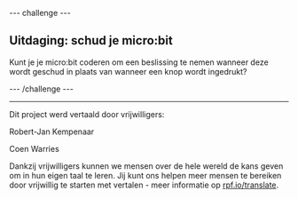 --- challenge ---

## Uitdaging: schud je micro:bit

Kunt je je micro:bit coderen om een beslissing te nemen wanneer deze wordt geschud in plaats van wanneer een knop wordt ingedrukt?

--- /challenge ---


***
Dit project werd vertaald door vrijwilligers:

Robert-Jan Kempenaar

Coen Warries

Dankzij vrijwilligers kunnen we mensen over de hele wereld de kans geven om in hun eigen taal te leren. Jij kunt ons helpen meer mensen te bereiken door vrijwillig te starten met vertalen - meer informatie op [rpf.io/translate](https://rpf.io/translate).